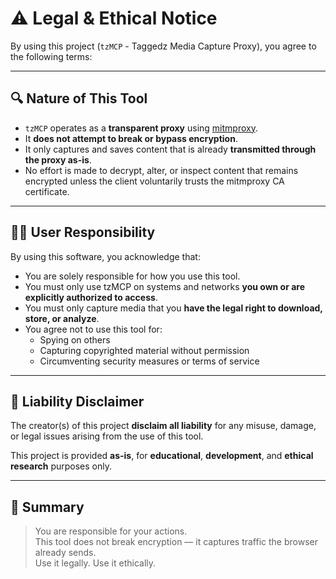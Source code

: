 # ⚠️ Legal & Ethical Notice

By using this project (`tzMCP` - Taggedz Media Capture Proxy), you agree to the following terms:

---

## 🔍 Nature of This Tool

- `tzMCP` operates as a **transparent proxy** using [mitmproxy](https://mitmproxy.org/).
- It **does not attempt to break or bypass encryption**.
- It only captures and saves content that is already **transmitted through the proxy as-is**.
- No effort is made to decrypt, alter, or inspect content that remains encrypted unless the client voluntarily trusts the mitmproxy CA certificate.

---

## 🧑‍⚖️ User Responsibility

By using this software, you acknowledge that:

- You are solely responsible for how you use this tool.
- You must only use tzMCP on systems and networks **you own or are explicitly authorized to access**.
- You must only capture media that you **have the legal right to download, store, or analyze**.
- You agree not to use this tool for:
  - Spying on others
  - Capturing copyrighted material without permission
  - Circumventing security measures or terms of service

---

## 🙅 Liability Disclaimer

The creator(s) of this project **disclaim all liability** for any misuse, damage, or legal issues arising from the use of this tool.

This project is provided **as-is**, for **educational**, **development**, and **ethical research** purposes only.

---

## 📜 Summary

> You are responsible for your actions.  
> This tool does not break encryption — it captures traffic the browser already sends.  
> Use it legally. Use it ethically.
